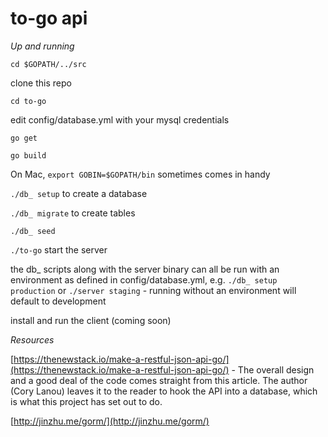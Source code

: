 # to-go api

*Up and running*

`cd $GOPATH/../src`

clone this repo

`cd to-go`

edit config/database.yml with your mysql credentials

`go get`

`go build`

On Mac, `export GOBIN=$GOPATH/bin` sometimes comes in handy

`./db_ setup` to create a database

`./db_ migrate` to create tables

`./db_ seed`

`./to-go` start the server

the db&#95; scripts along with the server binary can all be run with an environment as defined in config/database.yml, e.g. `./db_ setup production` or `./server staging` - running without an environment will default to development

install and run the client (coming soon)

*Resources*

[https://thenewstack.io/make-a-restful-json-api-go/](https://thenewstack.io/make-a-restful-json-api-go/) - The overall design and a good deal of the code comes straight from this article. The author (Cory Lanou) leaves it to the reader to hook the API into a database, which is what this project has set out to do.

[http://jinzhu.me/gorm/](http://jinzhu.me/gorm/)

